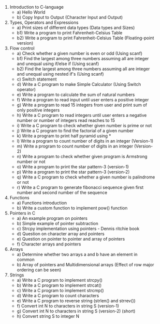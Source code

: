 1. Introduction to C-language
	* a) Hello World
	* b) Copy Input to Output (Character Input and Output)
2. Types, Operators and Expressions
	* a) Print sizes of different data types (Data types and Sizes)
	* b1) Write a program to print Fahrenheit-Celsius Table
	* b2) Write a program to print Fahrenheit-Celsius Table (Floating-point version)
3. Flow control
	* a) Check whether a given number is even or odd (Using scanf)
	* b1) Find the largest among three numbers assuming all are integer and unequal using if/else if (Using scanf)
	* b2) Find the largest among three numbers assuming all are integer and unequal using nested if's (Using scanf)
	* c) Switch statement
	* d) Write a C program to make Simple Calculator (Using Switch operator)
	* e) Write a program to calculate the sum of natural numbers
	* f) Write a program to read input until user enters a positive integer
	* g) Write a program to read 15 integers from user and print sum of only positive integers
	* h) Write a C program to read integers until user enters a negative number or number of integers read reaches to 15
	* i) Write a C program to check whether given number is prime or not
	* j) Write a C program to find the factorial of a given number
	* k) Write a program to print half pyramid using *
	* l) Write a program to count number of digits in an integer (Version-1)
	* m) Write a program to count number of digits in an integer (Version-2)
	* n) Write a program to check whether given program is Armstrong number or not
	* o) Write a program to print the star pattern-3 (version-1)
	* p) Write a program to print the star pattern-3 (version-2)
	* q) Write a C program to check whether a given number is palindrome or not
	* r) Write a C program to generate fibonacci sequence given first number and second number of the sequence
4. Functions
	* a) Functions introduction
	* b) Write a custom function to implement pow() function
5. Pointers in C
	* a) An example program on pointers
	* b) Simple example of pointer subtraction
	* c) Strcpy implementation using pointers - Dennis ritchie book
	* d) Question on character array and pointers
	* e) Question on pointer to pointer and array of pointers
	* f) Character arrays and pointers
6. Arrays
	* a) Determine whether two arrays a and b have an element in common
	* b) Array of pointers and Multidimensional arrays (Effect of row major ordering can be seen)
7. Strings
	* a) Write a C program to implement strcpy()
	* b) Write a C program to implement strcat()
	* c) Write a C program to implement strcmp()
	* d) Write a C program to count characters
	* e) Write a C program to reverse string (strlen() and strrev())
	* f) Convert int N to characters in string S (version-1)
	* g) Convert int N to characters in string S (version-2) (short)
	* h) Convert string S to integer N